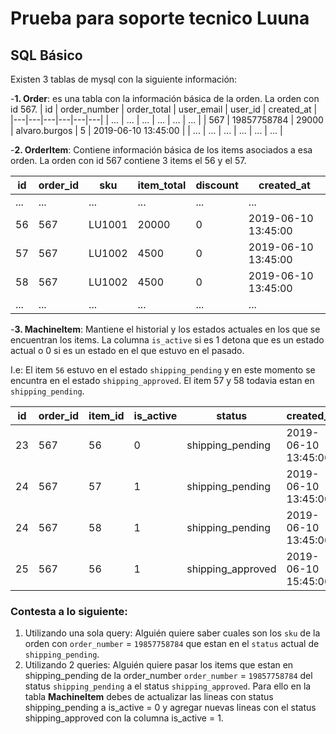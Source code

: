 
# Prueba para soporte tecnico Luuna

## SQL Básico

Existen 3 tablas de mysql con la siguiente información:

-**1. Order**: es una tabla con la información básica de la orden. La orden con id 567.
| id  | order_number  | order_total  | user_email  | user_id  | created_at |
|---|---|---|---|---|---|
|  ... | ... | ... | ... | ...  | ...  |
|  567 | 19857758784 | 29000 | alvaro.burgos | 5  | 2019-06-10 13:45:00  |
|  ... | ... | ... | ... | ...  | ...  |

-**2. OrderItem**: Contiene información básica de los items asociados a esa orden. La orden con id 567 contiene 3 items el 56 y el 57.

| id  | order_id  | sku  | item_total  | discount  | created_at |
|---|---|---|---|---|---|
|  ... | ... | ... | ... | ...  | ...  |
|  56 | 567 | LU1001 | 20000 | 0  | 2019-06-10 13:45:00  |
|  57 | 567 | LU1002 | 4500 | 0  | 2019-06-10 13:45:00  |
|  58 | 567 | LU1002 | 4500 | 0  | 2019-06-10 13:45:00  |
|  ... | ... | ... | ... | ...  | ...  |

-**3. MachineItem**: Mantiene el historial y los estados actuales en los que se encuentran los items. La columna `is_active` si es 1 detona que es un estado actual o 0 si es un estado en el que estuvo en el pasado.

I.e: El item `56` estuvo en el estado `shipping_pending` y en este momento se encuntra en el estado `shipping_approved`. El item 57 y 58 todavia estan en `shipping_pending`.

| id  | order_id  | item_id  | is_active  | status  | created_at |
|---|---|---|---|---|---|
|  23 | 567 | 56 | 0 | shipping_pending  | 2019-06-10 13:45:00  |
|  24 | 567 | 57 | 1 | shipping_pending  | 2019-06-10 13:45:00  |
|  24 | 567 | 58 | 1 | shipping_pending  | 2019-06-10 13:45:00  |
|  25 | 567 | 56 | 1 | shipping_approved | 2019-06-10 15:45:00  |

### Contesta a lo siguiente:

1. Utilizando una sola query: Alguién quiere saber cuales son los `sku` de la orden con `order_number` = `19857758784` que estan en el `status` actual de `shipping_pending`.
2. Utilizando 2 queries: Alguién quiere pasar los items que estan en shipping_pending de la order_number `order_number` = `19857758784` del status `shipping_pending` a el status `shipping_approved`. Para ello en la tabla **MachineItem** debes de actualizar las lineas con status shipping_pending a is_active = 0 y agregar nuevas lineas con el status shipping_approved con la columna is_active = 1.


